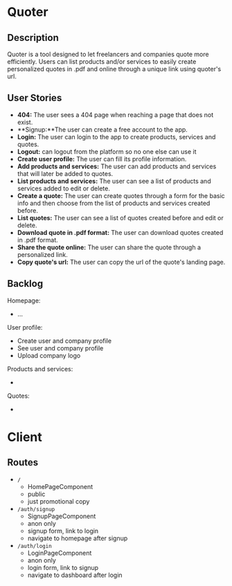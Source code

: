# Quoter

## Description

Quoter is a tool designed to let freelancers and companies quote more efficiently. Users can list products and/or services to easily create personalized quotes in .pdf and online through a unique link using quoter's url.

## User Stories

- **404:** The user sees a 404 page when reaching a page that does not exist.
- **Signup:**The user can create a free account to the app.
- **Login:** The user can login to the app to create products, services and quotes.
- **Logout:**  can logout from the platform so no one else can use it
- **Create user profile:**  The user can fill its profile information.
- **Add products and services:** The user can add products and services that will later be added to quotes.
- **List products and services:** The user can see a list of products and services added to edit or delete.
- **Create a quote:** The user can create quotes through a form for the basic info and then choose from the list of products and services created before.
- **List quotes:** The user can see a list of quotes created before and edit or delete.
- **Download quote in .pdf format:** The user can download quotes created in .pdf format.
- **Share the quote online:** The user can share the quote through a personalized link.
- **Copy quote's url:** The user can copy the url of the quote's landing page.

## Backlog

Homepage:

- ...

User profile:

- Create user and company profile
- See user and company profile
- Upload company logo

Products and services:

- 

Quotes:

- 

# Client

## Routes

- `/`
  - HomePageComponent
  - public
  - just promotional copy
- `/auth/signup`
  - SignupPageComponent
  - anon only
  - signup form, link to login
  - navigate to homepage after signup
- `/auth/login`
  - LoginPageComponent
  - anon only
  - login form, link to signup
  - navigate to dashboard after login